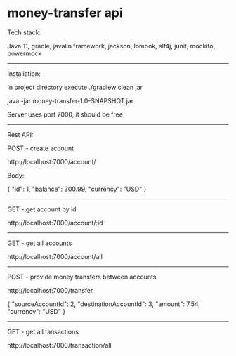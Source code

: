 # money-transfer api

Tech stack:

Java 11, gradle, javalin framework, jackson, lombok, slf4j, junit, mockito, powermock

-------------------------------------


Instaliation:


In project directory execute 
./gradlew clean jar


java -jar money-transfer-1.0-SNAPSHOT.jar

Server uses port 7000, it should be free


-------------------------------------

Rest API:

POST - create account

http://localhost:7000/account/

Body:

{
	"id": 1,
	"balance": 300.99,
	"currency": "USD"
}


-------------------------------------

GET - get account by id

http://localhost:7000/account/:id

-------------------------------------

GET - get all accounts

http://localhost:7000/account/all

-------------------------------------

POST - provide money transfers between accounts

http://localhost:7000/transfer

{
	"sourceAccountId": 2,
	"destinationAccountId": 3,
	"amount": 7.54,
	"currency": "USD"
}

-------------------------------------

GET - get all tansactions

http://localhost:7000/transaction/all




